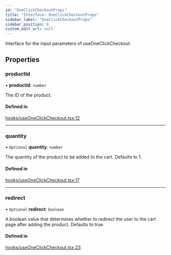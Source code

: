 ```yaml
---
id: "OneClickCheckoutProps"
title: "Interface: OneClickCheckoutProps"
sidebar_label: "OneClickCheckoutProps"
sidebar_position: 0
custom_edit_url: null
---
```


Interface for the input parameters of useOneClickCheckout.

## Properties

### productId

• **productId**: `number`

The ID of the product.

#### Defined in

[hooks/useOneClickCheckout.tsx:12](https://github.com/Project-Krypto/ReactPayVault/blob/ca186c4/src/lib/hooks/useOneClickCheckout.tsx#L12)

___

### quantity

• `Optional` **quantity**: `number`

The quantity of the product to be added to the cart. Defaults to 1.

#### Defined in

[hooks/useOneClickCheckout.tsx:17](https://github.com/Project-Krypto/ReactPayVault/blob/ca186c4/src/lib/hooks/useOneClickCheckout.tsx#L17)

___

### redirect

• `Optional` **redirect**: `boolean`

A boolean value that determines whether to redirect the user to the cart page
after adding the product. Defaults to true.

#### Defined in

[hooks/useOneClickCheckout.tsx:23](https://github.com/Project-Krypto/ReactPayVault/blob/ca186c4/src/lib/hooks/useOneClickCheckout.tsx#L23)
